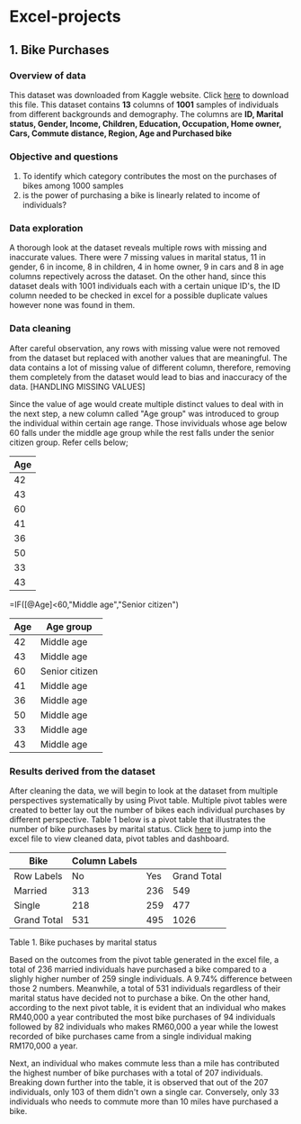 # Excel-projects

## 1. Bike Purchases

### Overview of data
This dataset was downloaded from Kaggle website. Click [here](https://www.kaggle.com/datasets/heeraldedhia/bike-buyers) to download this file. This dataset contains **13** columns of **1001** samples of individuals from different backgrounds and demography. The columns are **ID, Marital status, Gender, Income, Children, Education, Occupation, Home owner, Cars, Commute distance, Region, Age and Purchased bike**

### Objective and questions
1. To identify which category contributes the most on the purchases of bikes among 1000 samples
2. is the power of purchasing a bike is linearly related to income of individuals?

### Data exploration 
A thorough look at the dataset reveals multiple rows with missing and inaccurate values. There were 7 missing values in marital status, 11 in gender, 6 in income, 8 in children, 4 in home owner, 9 in cars and 8 in age columns repectively across the dataset. On the other hand, since this dataset deals with 1001 individuals each with a certain unique ID's, the ID column needed to be checked in excel for a possible duplicate values however none was found in them. 

### Data cleaning
 After careful observation, any rows with missing value were not removed from the dataset but replaced with another values that are meaningful. The data contains a lot of missing value of different column, therefore, removing them completely from the dataset would lead to bias and inaccuracy of the data. [HANDLING MISSING VALUES]

Since the value of age would create multiple distinct values to deal with in the next step, a new column called "Age group" was introduced to group the individual within certain age range. Those invividuals whose age below 60 falls under the middle age group while the rest falls under the senior citizen group. Refer cells below;

| Age |
| --- |
| 42  |
| 43  |
| 60  |
| 41  |
| 36  |
| 50  |
| 33  |
| 43  |

=IF([@Age]<60,"Middle age","Senior citizen")

| Age | Age group      |
| --- | -------------- |
| 42  | Middle age     |
| 43  | Middle age     |
| 60  | Senior citizen |
| 41  | Middle age     |
| 36  | Middle age     |
| 50  | Middle age     |
| 33  | Middle age     |
| 43  | Middle age     |

### Results derived from the dataset 

After cleaning the data, we will begin to look at the dataset from multiple perspectives systematically by using Pivot table. Multiple pivot tables were created to better lay out the number of bikes each individual purchases by different perspective. Table 1 below is a pivot table that illustrates the number of bike purchases by marital status. Click [here](https://github.com/aminbasiran/excel-projects/blob/main/Bike%20purchases.xlsx) to jump into the excel file to view cleaned data, pivot tables and dashboard.

| Bike        | Column Labels |     |             |
| ----------- | ------------- | --- | ----------- |
| Row Labels  | No            | Yes | Grand Total |
| Married     | 313           | 236 | 549         |
| Single      | 218           | 259 | 477         |
| Grand Total | 531           | 495 | 1026        |

Table 1. Bike puchases by marital status

Based on the outcomes from the pivot table generated in the excel file, a total of 236 married individuals have purchased a bike compared to a slighly higher number of 259 single individuals. A 9.74% difference between those 2 numbers. Meanwhile, a total of 531 individuals regardless of their marital status have decided not to purchase a bike. On the other hand, according to the next pivot table, it is evident that an individual who makes RM40,000 a year contributed the most bike purchases of 94 individuals followed by 82 individuals who makes RM60,000 a year while the lowest recorded of bike purchases came from a single individual making RM170,000 a year. 

Next, an individual who makes commute less than a mile has contributed the highest number of bike purchases with a total of 207 individuals. Breaking down further into the table, it is observed that out of the 207 individuals, only 103 of them didn't own a single car. Conversely, only 33 individuals who needs to commute more than 10 miles have purchased a bike. 



